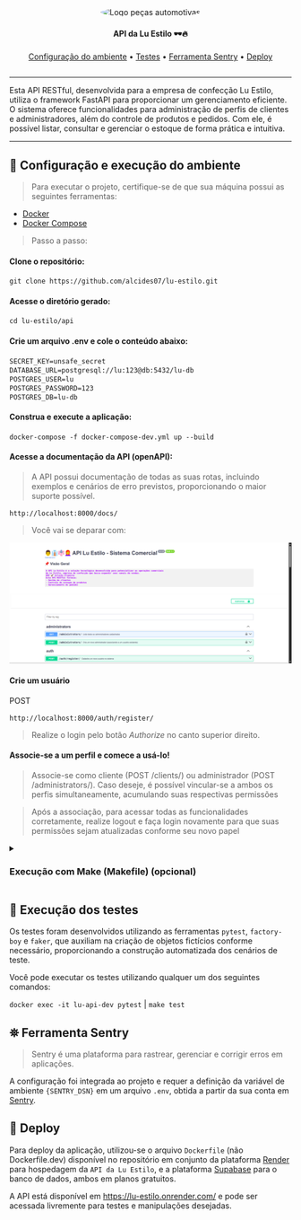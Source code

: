   <section align="center" style="margin-bottom: 2em">
      <img style="border-radius: 50%;" src="https://cdn3.iconfinder.com/data/icons/fashion-flat-icons-vol-1/256/02-512.png" width='120px'; alt="Logo peças automotivas"/>
    <h4>API da Lu Estilo 🕶️🔥 </h4>
    <div>
      <a href="#configuracao-ambiente">Configuração do ambiente</a> •
      <a href="#testes">Testes</a> •
      <a href="#sentry">Ferramenta Sentry</a> • 
      <a href="#deploy">Deploy</a> 
    </div>
  </section>

<hr>

<p>Esta API RESTful, desenvolvida para a empresa de confecção Lu Estilo, utiliza o framework FastAPI para proporcionar um gerenciamento eficiente. O sistema oferece funcionalidades para administração de perfis de clientes e administradores, além do controle de produtos e pedidos. Com ele, é possível listar, consultar e gerenciar o estoque de forma prática e intuitiva.</p>

<hr>

## <div id="configuracao-ambiente">🔧 Configuração e execução do ambiente</div>

> Para executar o projeto, certifique-se de que sua máquina possui as seguintes ferramentas:

- [Docker](https://docs.docker.com/engine/)
- [Docker Compose](https://docs.docker.com/compose)

> Passo a passo:

#### Clone o repositório:

```
git clone https://github.com/alcides07/lu-estilo.git
```

#### Acesse o diretório gerado:

```
cd lu-estilo/api
```

#### Crie um arquivo .env e cole o conteúdo abaixo:

```
SECRET_KEY=unsafe_secret
DATABASE_URL=postgresql://lu:123@db:5432/lu-db
POSTGRES_USER=lu
POSTGRES_PASSWORD=123   
POSTGRES_DB=lu-db
```

#### Construa e execute a aplicação:

```
docker-compose -f docker-compose-dev.yml up --build
```

#### Acesse a documentação da API (openAPI):

> A API possui documentação de todas as suas rotas, incluindo exemplos e cenários de erro previstos, proporcionando o maior suporte possível.

```
http://localhost:8000/docs/
```

> Você vai se deparar com:

<img src="openapi.png" />

#### Crie um usuário

POST

```
http://localhost:8000/auth/register/
```

> Realize o login pelo botão _Authorize_ no canto superior direito.

#### Associe-se a um perfil e comece a usá-lo!

> Associe-se como cliente (POST /clients/) ou administrador (POST /administrators/). Caso deseje, é possível vincular-se a ambos os perfis simultaneamente, acumulando suas respectivas permissões

> Após a associação, para acessar todas as funcionalidades corretamente, realize logout e faça login novamente para que suas permissões sejam atualizadas conforme seu novo papel

</details>

<details>
<summary><h3>Execução com Make (Makefile) (opcional) </h3></summary>

> A utilização do Make nesse caso serve apenas para simplificar o processo de execução. Nos bastidores, quem realiza a tarefa é o docker-compose.

#### Execute a aplicação:

```
make full-dev
```

</details>

## <div id="testes">🧪 Execução dos testes </div>

Os testes foram desenvolvidos utilizando as ferramentas `pytest`, `factory-boy` e `faker`, que auxiliam na criação de objetos fictícios conforme necessário, proporcionando a construção automatizada dos cenários de teste.

Você pode executar os testes utilizando qualquer um dos seguintes comandos:

`docker exec -it lu-api-dev pytest` | `make test`

## <div id="sentry"> ⛯ Ferramenta Sentry </div>

> Sentry é uma plataforma para rastrear, gerenciar e corrigir erros em aplicações.

A configuração foi integrada ao projeto e requer a definição da variável de ambiente `{SENTRY_DSN}` em um arquivo `.env`, obtida a partir da sua conta em [Sentry](https://sentry.io/signup/).

## <div id="deploy"> 🚀 Deploy </div>

Para deploy da aplicação, utilizou-se o arquivo `Dockerfile` (não Dockerfile.dev) disponível no repositório em conjunto da plataforma [Render](https://render.com/) para hospedagem da `API da Lu Estilo`, e a plataforma [Supabase](https://supabase.com/) para o banco de dados, ambos em planos gratuitos.

A API está disponível em https://lu-estilo.onrender.com/ e pode ser acessada livremente para testes e manipulações desejadas.
